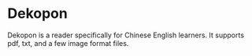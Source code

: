 # Dekopon
Dekopon is a reader specifically for Chinese English learners. It supports pdf, txt, and a few image format files. 

